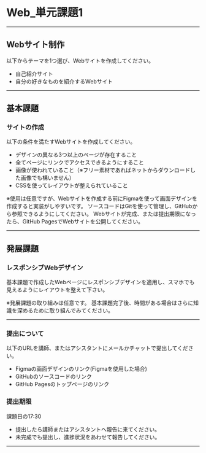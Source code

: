 # Web_単元課題1

---

## Webサイト制作

以下からテーマを1つ選び、Webサイトを作成してください。

* 自己紹介サイト
* 自分の好きなものを紹介するWebサイト

---

## 基本課題

### サイトの作成

以下の条件を満たすWebサイトを作成してください。

* デザインの異なる3つ以上のページが存在すること
* 全てページにリンクでアクセスできるようにすること
* 画像が使われていること（※フリー素材であればネットからダウンロードした画像でも構いません）
* CSSを使ってレイアウトが整えられていること

※使用は任意ですが、Webサイトを作成する前にFigmaを使って画面デザインを作成すると実装がしやすいです。
ソースコードはGitを使って管理し、GitHubから参照できるようにしてください。
Webサイトが完成、または提出期限になったら、GitHub PagesでWebサイトを公開してください。

---

## 発展課題

### レスポンシブWebデザイン

基本課題で作成したWebページにレスポンシブデザインを適用し、スマホでも見えるようにレイアウトを整えて下さい。

※発展課題の取り組みは任意です。
基本課題完了後、時間がある場合はさらに知識を深めるために取り組んでみてください。

---

### 提出について

以下のURLを講師、またはアシスタントにメールかチャットで提出してください。

* Figmaの画面デザインのリンク(Figmaを使用した場合)
* GitHubのソースコードのリンク
* GitHub Pagesのトップページのリンク

### 提出期限

課題日の17:30

* 提出したら講師またはアシスタントへ報告に来てください。
* 未完成でも提出し、進捗状況をあわせて報告してください。

---
